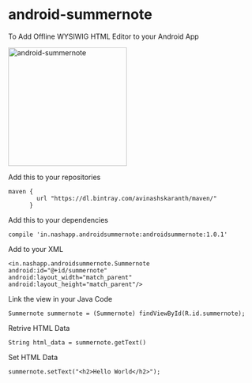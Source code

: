 # android-summernote
To Add Offline WYSIWIG HTML Editor to your Android App

<img src="http://ultraimg.com/images/android-summernote.png" alt="android-summernote" width="240" height="">

Add this to your repositories
```
maven {
        url "https://dl.bintray.com/avinashskaranth/maven/"
      }
```

Add this to your dependencies

```
compile 'in.nashapp.androidsummernote:androidsummernote:1.0.1'
```

Add to your XML 
```
<in.nashapp.androidsummernote.Summernote
android:id="@+id/summernote"
android:layout_width="match_parent"
android:layout_height="match_parent"/>
```

Link the view in your Java Code
```
Summernote summernote = (Summernote) findViewById(R.id.summernote);
```

Retrive HTML Data
```
String html_data = summernote.getText()
```

Set HTML Data
```
summernote.setText("<h2>Hello World</h2>");
```
